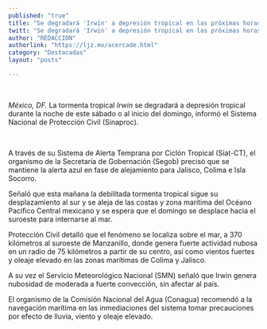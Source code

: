```yaml
---
published: "true"
title: "Se degradará 'Irwin' a depresión tropical en las próximas horas"
twitt: "Se degradará 'Irwin' a depresión tropical en las próximas horas"
author: "REDACCION"
authorlink: "https://ljz.mx/acercade.html"
category: "Destacadas"
layout: "posts"

---
```



   


*México, DF.* La tormenta tropical *Irwin* se degradará a depresión tropical durante la noche de este sábado o al inicio del domingo, informó el Sistema Nacional de Protección Civil (Sinaproc).

 


  A través de su Sistema de Alerta Temprana por Ciclón Tropical (Siat-CT), el organismo de la Secretaría de Gobernación (Segob) precisó que se mantiene la alerta azul en fase de alejamiento para Jalisco, Colima e Isla Socorro.



  Señaló que esta mañana la debilitada tormenta tropical sigue su desplazamiento al sur y se aleja de las costas y zona marítima del Océano Pacífico Central mexicano y se espera que el domingo se desplace hacia el suroeste para internarse al mar.



  Protección Civil detalló que el fenómeno se localiza sobre el mar, a 370 kilómetros al suroeste de Manzanillo, donde genera fuerte actividad nubosa en un radio de 75 kilómetros a partir de su centro, así como vientos fuertes y oleaje elevado en las zonas marítimas de Colima y Jalisco.



  A su vez el Servicio Meteorológico Nacional (SMN) señaló que Irwin genera nubosidad de moderada a fuerte convección, sin afectar al país.



  El organismo de la Comisión Nacional del Agua (Conagua) recomendó a la navegación marítima en las inmediaciones del sistema tomar precauciones por efecto de lluvia, viento y oleaje elevado.


